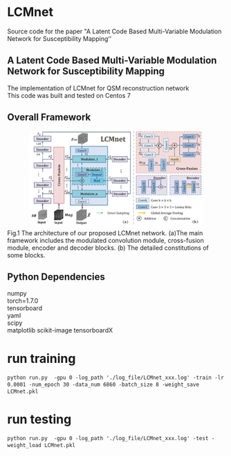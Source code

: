 # LCMnet
Source code for the paper "A Latent Code Based Multi-Variable Modulation Network for Susceptibility Mapping‘’
## A Latent Code Based Multi-Variable Modulation Network for Susceptibility Mapping
The implementation of LCMnet for QSM reconstruction network  <br />
This code was built and tested on Centos 7

## Overall Framework

 <div align="center"> <img src=Framework.png width = 400 height = 225 /> </div>
Fig.1 The architecture of our proposed LCMnet network. (a)The main framework includes the modulated convolution module,
cross-fusion module, encoder and decoder blocks. (b) The detailed constitutions of some blocks.

## Python Dependencies
numpy <br />
torch=1.7.0 <br />
tensorboard <br />
yaml <br />
scipy <br />
matplotlib
scikit-image 
tensorboardX

# run training
``` 
python run.py  -gpu 0 -log_path './log_file/LCMnet_xxx.log' -train -lr 0.0001 -num_epoch 30 -data_num 6860 -batch_size 8 -weight_save LCMnet.pkl
```
# run testing
``` 
python run.py  -gpu 0 -log_path './log_file/LCMnet_xxx.log' -test -weight_load LCMnet.pkl
```












